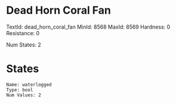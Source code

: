 # Dead Horn Coral Fan
TextId: dead_horn_coral_fan
MinId: 8568
MaxId: 8569
Hardness: 0
Resistance: 0

Num States: 2
# States
```
Name: waterlogged
Type: bool
Num Values: 2
```